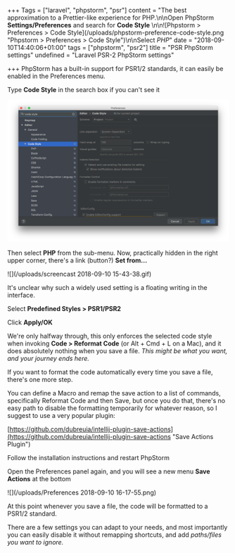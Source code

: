 +++
Tags = ["laravel", "phpstorm", "psr"]
content = "The best approximation to a Prettier-like experience for PHP.\n\nOpen PhpStorm **Settings/Preferences** and search for **Code Style** \n\n![Phpstorm > Preferences > Code Style](/uploads/phpstorm-preference-code-style.png \"Phpstorm > Preferences > Code Style\")\n\nSelect *PHP*"
date = "2018-09-10T14:40:06+01:00"
tags = ["phpstorm", "psr2"]
title = "PSR PhpStorm settings"
undefined = "Laravel PSR-2 PhpStorm settings"

+++
PhpStorm has a built-in support for PSR1/2 standards, it can easily be enabled in the Preferences menu.

Type **Code Style** in the search box if you can't see it 

![](/uploads/phpstorm-preference-code-style.png)

Then select **PHP** from the sub-menu. Now, practically hidden in the right upper corner, there's a link (button?) **Set from...**

![](/uploads/screencast 2018-09-10 15-43-38.gif)

It's unclear why such a widely used setting is a floating writing in the interface.

Select **Predefined Styles > PSR1/PSR2**

Click **Apply/OK**

We're only halfway through, this only enforces the selected code style when invoking **Code > Reformat Code** (or Alt + Cmd + L on a Mac), and it does absolutely nothing when you save a file. _This might be what you want, and your journey ends here._

If you want to format the code automatically every time you save a file, there's one more step.

You can define a Macro and remap the save action to a list of  commands, specifically Reformat Code and then Save, but once you do that, there's no easy path to disable the formatting temporarily for whatever reason, so I suggest to use a very popular plugin:

[https://github.com/dubreuia/intellij-plugin-save-actions](https://github.com/dubreuia/intellij-plugin-save-actions "Save Actions Plugin")

Follow the installation instructions and restart PhpStorm

Open the Preferences panel again, and you will see a new menu **Save Actions** at the bottom

![](/uploads/Preferences 2018-09-10 16-17-55.png)

At this point whenever you save a file, the code will be formatted to a PSR1/2 standard.

There are a few settings you can adapt to your needs, and most importantly you can easily disable it without remapping shortcuts, and add _paths/files you want to ignore._